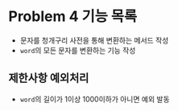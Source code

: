 # Problem 4 기능 목록
- 문자를 청개구리 사전을 통해 변환하는 메서드 작성
- `word`의 모든 문자를 변환하는 기능 작성

## 제한사항 예외처리
- `word`의 길이가 1이상 1000이하가 아니면 예외 발동